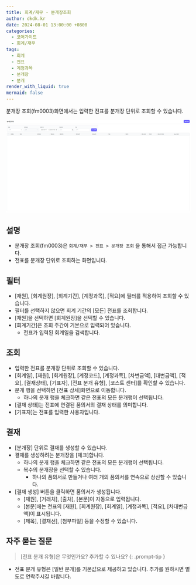 ```yaml
---
title: 회계/재무 - 분개장조회
author: dkdk.kr
date: 2024-08-01 13:00:00 +0800
categories:
  - 코어가이드
  - 회계/재무
tags:
  - 회계
  - 전표
  - 계정과목
  - 분개장
  - 분개
render_with_liquid: true
mermaid: false
---
```

분개장 조회(fm0003)화면에서는 입력한 전표를 분개장 단위로 조회할 수 있습니다. 

![](assets/img/Pasted%20image%2020250418175556.png)
## 설명

- 분개장 조회(fm0003)은 `회계/재무 > 전표 > 분개장 조회` 을 통해서 접근 가능합니다.
- 전표를 분개장 단위로 조회하는 화면입니다.

## 필터
- [재원], [회계원장], [회계기간], [계정과목], [적요]에 필터를 적용하여 조회할 수 있습니다.
- 필터를 선택하지 않으면 회계 기간의 [모든] 전표를 조회합니다.
- [재원]을 선택하면 [회계원장]을 선택할 수 있습니다. 
- [회계기간]은 조회 주간이 기본으로 입력되어 있습니다.
	- 전표가 입력된 회계일을 검색합니다.

## 조회
- 입력한 전표를 분개장 단위로 조회할 수 있습니다.
- [회계일], [재원], [회계원장], [계정코드], [계정과목], [차변금액], [대변금액], [적요], [결재상태], [기표자], [전표 분개 유형], [코스트 센터]를 확인할 수 있습니다. 
- 분개 행을 선택하면 [전표 상세]화면으로 이동합니다.
	- 하나의 분개 행을 체크하면 같은 전표의 모든 분개행이 선택됩니다. 
- [결재 상태]는 전표에 연결된 품의서의 결재 상태를 의미합니다.
- [기표자]는 전표를 입력한 사용자입니다.

## 결재
- [분개장] 단위로 결재를 생성할 수 있습니다.
- 결재를 생성하려는 분개장을 [체크]합니다.
	- 하나의 분개 행을 체크하면 같은 전표의 모든 분개행이 선택됩니다. 
	- 복수의 분개장을 선택할 수 있습니다. 
		- 하나의 품의서로 만들거나 여러 개의 품의서를 연속으로 상신할 수 있습니다.
- [결재 생성] 버튼을 클릭하면 품의서가 생성됩니다. 
	- [재원], [거래처], [출처], [본문]이 자동으로 입력됩니다.
	- [본문]에는 전표의 [재원], [회계원장], [회계일], [계정과목], [적요], [차대변금액]이 표시됩니다.
	- [제목], [결재선], [첨부파일] 등을 수정할 수 있습니다. 

## 자주 묻는 질문

> [전표 분개 유형]은 무엇인가요? 추가할 수 있나요?
{: .prompt-tip }

- 전표 분개 유형은 [일반 분개]를 기본값으로 제공하고 있습니다. 추가를 원하시면 별도로 연락주시길 바랍니다. 
